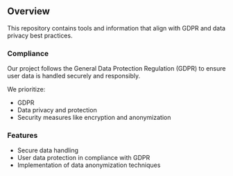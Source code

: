 ## Overview
This repository contains tools and information that align with GDPR and data privacy best practices.

### Compliance
Our project follows the General Data Protection Regulation (GDPR) to ensure user data is handled securely and responsibly. 

We prioritize:
- GDPR
- Data privacy and protection
- Security measures like encryption and anonymization

### Features
- Secure data handling
- User data protection in compliance with GDPR
- Implementation of data anonymization techniques
